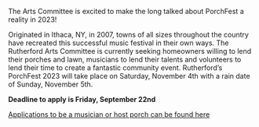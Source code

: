 The Arts Committee is excited to make the long talked about PorchFest a reality in 2023!

Originated in Ithaca, NY, in 2007, towns of all sizes throughout the country have recreated this successful music festival in their own ways. The Rutherford Arts Committee is currently seeking homeowners willing to lend their porches and lawn, musicians to lend their talents and volunteers to lend their time to create a fantastic community event. Rutherford’s PorchFest 2023 will take place on Saturday, November 4th with a rain date of Sunday, November 5th.

**Deadline to apply is Friday, September 22nd**

[Applications to be a musician or host porch can be found here](/committees/arts/porchfest/)
